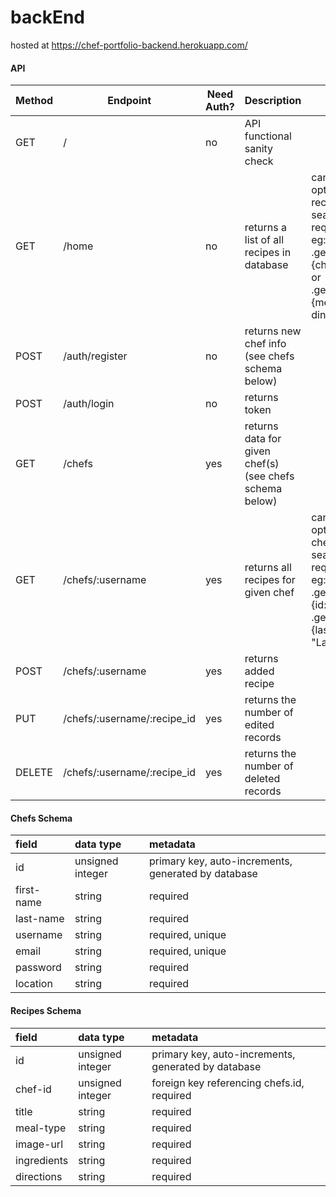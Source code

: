 # backEnd

hosted at
https://chef-portfolio-backend.herokuapp.com/

#### API

| Method | Endpoint                    | Need Auth? | Description                                             | Notes                                                                                                                  |
| ------ | --------------------------- | ---------- | ------------------------------------------------------- | ---------------------------------------------------------------------------------------------------------------------- |
| GET    | /                           | no         | API functional sanity check                             |                                                                                                                        |
| GET    | /home                       | no         | returns a list of all recipes in database               | can include optional recipes search in req.body, eg: .get('/home', {chef_id: 1}) or .get('/home', {meal_type: dinner}) |
| POST   | /auth/register              | no         | returns new chef info (see chefs schema below)          |                                                                                                                        |
| POST   | /auth/login                 | no         | returns token                                           |                                                                                                                        |
| GET    | /chefs                      | yes        | returns data for given chef(s) (see chefs schema below) |                                                                                                                        |
| GET    | /chefs/:username            | yes        | returns all recipes for given chef                      | can include optional chefs search in req.body, eg: .get('/chefs', {id: 1}) or .get('/chefs', {last_name: "Lagase"})    |
| POST   | /chefs/:username            | yes        | returns added recipe                                    |                                                                                                                        |
| PUT    | /chefs/:username/:recipe_id | yes        | returns the number of edited records                    |                                                                                                                        |
| DELETE | /chefs/:username/:recipe_id | yes        | returns the number of deleted records                   |                                                                                                                        |

#### Chefs Schema

| field      | data type        | metadata                                            |
| :--------- | :--------------- | :-------------------------------------------------- |
| id         | unsigned integer | primary key, auto-increments, generated by database |
| first-name | string           | required                                            |
| last-name  | string           | required                                            |
| username   | string           | required, unique                                    |
| email      | string           | required, unique                                    |
| password   | string           | required                                            |
| location   | string           | required                                            |

#### Recipes Schema

| field       | data type        | metadata                                            |
| :---------- | :--------------- | :-------------------------------------------------- |
| id          | unsigned integer | primary key, auto-increments, generated by database |
| chef-id     | unsigned integer | foreign key referencing chefs.id, required          |
| title       | string           | required                                            |
| meal-type   | string           | required                                            |
| image-url   | string           | required                                            |
| ingredients | string           | required                                            |
| directions  | string           | required                                            |
